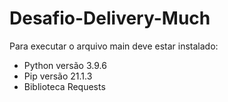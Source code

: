 # Desafio-Delivery-Much
Para executar o arquivo main deve estar instalado:
- Python versão 3.9.6
- Pip versão 21.1.3
- Biblioteca Requests